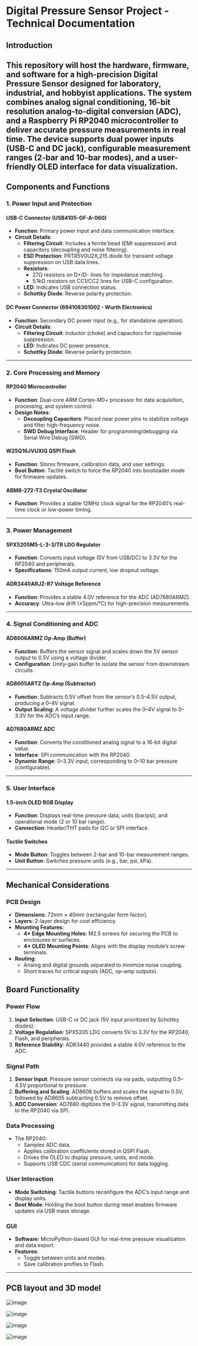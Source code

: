 # Digital Pressure Sensor Project - Technical Documentation

## Introduction  

This repository will host the hardware, firmware, and software for a high-precision **Digital Pressure Sensor** designed for laboratory, industrial, and hobbyist applications. The system combines analog signal conditioning, 16-bit resolution analog-to-digital conversion (ADC), and a Raspberry Pi RP2040 microcontroller to deliver accurate pressure measurements in real time. The device supports dual power inputs (USB-C and DC jack), configurable measurement ranges (2-bar and 10-bar modes), and a user-friendly OLED interface for data visualization.
---

## Components and Functions

### 1. **Power Input and Protection**
#### **USB-C Connector (USB4105-GF-A-060)**
- **Function**: Primary power input and data communication interface.
- **Circuit Details**:
  - **Filtering Circuit**: Includes a ferrite bead (EMI suppression) and capacitors (decoupling and noise filtering).
  - **ESD Protection**: PRTR5V0U2X,215 diode for transient voltage suppression on USB data lines.
  - **Resistors**: 
    - 27Ω resistors on D+/D- lines for impedance matching.
    - 5.1kΩ resistors on CC1/CC2 lines for USB-C configuration.
  - **LED**: Indicates USB connection status.
  - **Schottky Diode**: Reverse polarity protection.

#### **DC Power Connector (694108301002 - Wurth Electronics)**
- **Function**: Secondary DC power input (e.g., for standalone operation).
- **Circuit Details**:
  - **Filtering Circuit**: Inductor (choke) and capacitors for ripple/noise suppression.
  - **LED**: Indicates DC power presence.
  - **Schottky Diode**: Reverse polarity protection.

---

### 2. **Core Processing and Memory**
#### **RP2040 Microcontroller**
- **Function**: Dual-core ARM Cortex-M0+ processor for data acquisition, processing, and system control.
- **Design Notes**:
  - **Decoupling Capacitors**: Placed near power pins to stabilize voltage and filter high-frequency noise.
  - **SWD Debug Interface**: Header for programming/debugging via Serial Wire Debug (SWD).

#### **W25Q16JVUXIQ QSPI Flash**
- **Function**: Stores firmware, calibration data, and user settings.
- **Boot Button**: Tactile switch to force the RP2040 into bootloader mode for firmware updates.

#### **ABM8-272-T3 Crystal Oscillator**
- **Function**: Provides a stable 12MHz clock signal for the RP2040’s real-time clock or low-power timing.

---

### 3. **Power Management**
#### **SPX5205M5-L-3-3/TR LDO Regulator**
- **Function**: Converts input voltage (5V from USB/DC) to 3.3V for the RP2040 and peripherals.
- **Specifications**: 150mA output current, low dropout voltage.

#### **ADR3440ARJZ-R7 Voltage Reference**
- **Function**: Provides a stable 4.0V reference for the ADC (AD7680ARMZ).
- **Accuracy**: Ultra-low drift (±5ppm/°C) for high-precision measurements.

---

### 4. **Signal Conditioning and ADC**
#### **AD8606ARMZ Op-Amp (Buffer)**
- **Function**: Buffers the sensor signal and scales down the 5V sensor output to 0.5V using a voltage divider.
- **Configuration**: Unity-gain buffer to isolate the sensor from downstream circuits.

#### **AD8605ARTZ Op-Amp (Subtractor)**
- **Function**: Subtracts 0.5V offset from the sensor’s 0.5–4.5V output, producing a 0–4V signal.
- **Output Scaling**: A voltage divider further scales the 0–4V signal to 0–3.3V for the ADC’s input range.

#### **AD7680ARMZ ADC**
- **Function**: Converts the conditioned analog signal to a 16-bit digital value.
- **Interface**: SPI communication with the RP2040.
- **Dynamic Range**: 0–3.3V input, corresponding to 0–10 bar pressure (configurable).

---

### 5. **User Interface**
#### **1.5-inch OLED RGB Display**
- **Function**: Displays real-time pressure data, units (bar/psi), and operational mode (2 or 10 bar range).
- **Connection**: Header/THT pads for I2C or SPI interface.

#### **Tactile Switches**
- **Mode Button**: Toggles between 2-bar and 10-bar measurement ranges.
- **Unit Button**: Switches pressure units (e.g., bar, psi, kPa).

---

## Mechanical Considerations

### **PCB Design**
- **Dimensions**: 72mm × 40mm (rectangular form factor).
- **Layers**: 2-layer design for cost efficiency.
- **Mounting Features**:
  - **4× Edge Mounting Holes**: M2.5 screws for securing the PCB to enclosures or surfaces.
  - **4× OLED Mounting Points**: Aligns with the display module’s screw terminals.
- **Routing**:
  - Analog and digital grounds separated to minimize noise coupling.
  - Short traces for critical signals (ADC, op-amp outputs).

## Board Functionality

### **Power Flow**
1. **Input Selection**: USB-C or DC jack (5V input prioritized by Schottky diodes).
2. **Voltage Regulation**: SPX5205 LDO converts 5V to 3.3V for the RP2040, Flash, and peripherals.
3. **Reference Stability**: ADR3440 provides a stable 4.0V reference to the ADC.

### **Signal Path**
1. **Sensor Input**: Pressure sensor connects via via pads, outputting 0.5–4.5V proportional to pressure.
2. **Buffering and Scaling**: AD8606 buffers and scales the signal to 0.5V, followed by AD8605 subtracting 0.5V to remove offset.
3. **ADC Conversion**: AD7680 digitizes the 0–3.3V signal, transmitting data to the RP2040 via SPI.

### **Data Processing**
- The RP2040:
  - Samples ADC data.
  - Applies calibration coefficients stored in QSPI Flash.
  - Drives the OLED to display pressure, units, and mode.
  - Supports USB CDC (serial communication) for data logging.

### **User Interaction**
- **Mode Switching**: Tactile buttons reconfigure the ADC’s input range and display units.
- **Boot Mode**: Holding the boot button during reset enables firmware updates via USB mass storage.


### **GUI**
- **Software**: MicroPython-based GUI for real-time pressure visualization and data export.
- **Features**:
  - Toggle between units and modes.
  - Save calibration profiles to Flash.

---

## PCB layout and 3D model

![image](https://github.com/user-attachments/assets/0f9087a9-8f40-4cdb-97b1-04e057f342b1)

![image](https://github.com/user-attachments/assets/36c5bb07-4236-40aa-aaa2-840e889b1bdb)

![image](https://github.com/user-attachments/assets/dc390f30-73cc-4f04-8489-854485bd8bbc)

![image](https://github.com/user-attachments/assets/67a986f7-ab56-4080-bcab-ebede8fd55e3)

